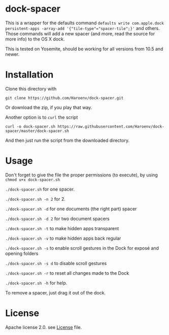 # dock-spacer
This is a wrapper for the defaults command
`defaults write com.apple.dock persistent-apps -array-add '{"tile-type"="spacer-tile";}'` and others.
Those commands will add a new spacer (and more, read the source for more info) to the OS X dock.

This is tested on Yosemite, should be working for all versions from 10.5 and newer.

# Installation

Clone this directory with

    git clone https://github.com/Haroenv/dock-spacer.git

Or download the zip, if you play that way.

Another option is to `curl` the script

    curl -o dock-spacer.sh https://raw.githubusercontent.com/Haroenv/dock-spacer/master/dock-spacer.sh

And then just run the script from the downloaded directory.

# Usage

Don't forget to give the file the proper permissions (to execute), by using `chmod u+x dock-spacer.sh`

`./dock-spacer.sh` for one spacer.

`./dock-spacer.sh -n 2` for 2.

`./dock-spacer.sh -d` for one documents (the right part) spacer

`./dock-spacer.sh -d 2` for two document spacers

`./dock-spacer.sh -t` to make hidden apps transparent

`./dock-spacer.sh -v` to make hidden apps back regular

`./dock-spacer.sh -s` to enable scroll gestures in the Dock for exposé and opening folders

`./dock-spacer.sh -s d` to disable scroll gestures

`./dock-spacer.sh -r` to reset all changes made to the Dock

`./dock-spacer.sh -h` for help.

To remove a spacer, just drag it out of the dock.

# License

Apache license 2.0. see [License](LICENSE) file.
